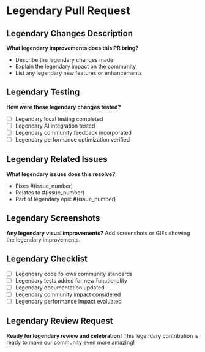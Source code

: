 # Legendary Pull Request

## Legendary Changes Description
**What legendary improvements does this PR bring?**
- Describe the legendary changes made
- Explain the legendary impact on the community
- List any legendary new features or enhancements

## Legendary Testing
**How were these legendary changes tested?**
- [ ] Legendary local testing completed
- [ ] Legendary AI integration tested
- [ ] Legendary community feedback incorporated
- [ ] Legendary performance optimization verified

## Legendary Related Issues
**What legendary issues does this resolve?**
- Fixes #(issue_number)
- Relates to #(issue_number)
- Part of legendary epic #(issue_number)

## Legendary Screenshots
**Any legendary visual improvements?**
Add screenshots or GIFs showing the legendary improvements.

## Legendary Checklist
- [ ] Legendary code follows community standards
- [ ] Legendary tests added for new functionality
- [ ] Legendary documentation updated
- [ ] Legendary community impact considered
- [ ] Legendary performance impact evaluated

## Legendary Review Request
**Ready for legendary review and celebration!**
This legendary contribution is ready to make our community even more amazing!
